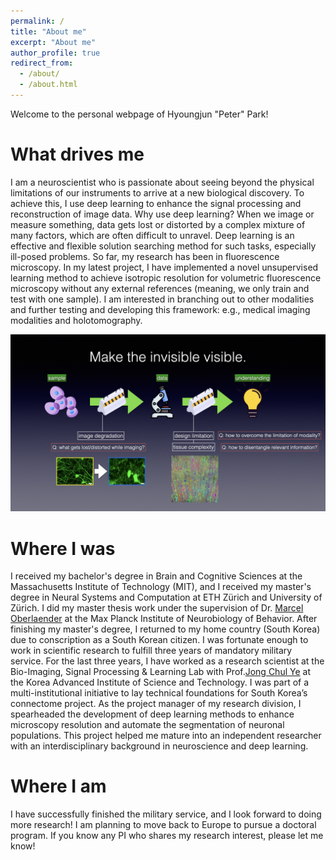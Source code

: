 ```yaml
---
permalink: /
title: "About me"
excerpt: "About me"
author_profile: true
redirect_from: 
  - /about/
  - /about.html
---
```


Welcome to the personal webpage of Hyoungjun "Peter" Park!

What drives me
======
I am a neuroscientist who is passionate about seeing beyond the physical limitations of our instruments to arrive 
at a new biological discovery. To achieve this, I use deep learning to enhance the signal processing and reconstruction 
of image data. Why use deep learning? When we image or measure something, data gets lost or distorted by a complex 
mixture of many factors, which are often difficult to unravel. Deep learning is an effective and flexible solution 
searching method for such tasks, especially ill-posed problems. So far, my research has been in fluorescence microscopy. 
In my latest project, I have implemented a novel unsupervised learning method to achieve isotropic resolution for volumetric 
fluorescence microscopy without any external references (meaning, we only train and test with one sample). I am interested 
in branching out to other modalities and further testing and developing this framework: e.g., medical imaging modalities 
and holotomography.

![research interest](../images/mission.jpeg)

Where I was
======
I received my bachelor's degree in Brain and Cognitive Sciences at the Massachusetts Institute of Technology (MIT), 
and I received my master's degree in Neural Systems and Computation at ETH Zürich and University of Zürich. 
I did my master thesis work under the supervision of 
Dr. [Marcel Oberlaender](https://mpinb.mpg.de/en/research-groups/groups/in-silico-brain-sciences/group-leader.html) 
at the Max Planck Institute of Neurobiology of Behavior. After finishing my master's degree, I returned to my home 
country (South Korea) due to conscription as a South Korean citizen. I was fortunate enough to work in scientific 
research to fulfill three years of mandatory military service. For the last three years, I have worked as a research 
scientist at the Bio-Imaging, Signal Processing & Learning Lab with Prof.[Jong Chul Ye](https://bispl.weebly.com/professor.html) 
at the Korea Advanced Institute of Science and Technology. I was part of a multi-institutional initiative to lay technical 
foundations for South Korea’s connectome project. As the project manager of my research division, I spearheaded the 
development of deep learning methods to enhance microscopy resolution and automate the segmentation of neuronal populations. 
This project helped me mature into an independent researcher with an interdisciplinary background in neuroscience and deep learning. 

Where I am
======
I have successfully finished the military service, and I look forward to doing more research! I am planning to move back 
to Europe to pursue a doctoral program. If you know any PI who shares my research interest, please let me know!
